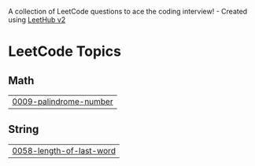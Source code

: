 A collection of LeetCode questions to ace the coding interview! - Created using [LeetHub v2](https://github.com/arunbhardwaj/LeetHub-2.0)
<!---LeetCode Topics Start-->
# LeetCode Topics
## Math
|  |
| ------- |
| [0009-palindrome-number](https://github.com/demasarvin/leetcode/tree/master/0009-palindrome-number) |
## String
|  |
| ------- |
| [0058-length-of-last-word](https://github.com/demasarvin/leetcode/tree/master/0058-length-of-last-word) |
<!---LeetCode Topics End-->
